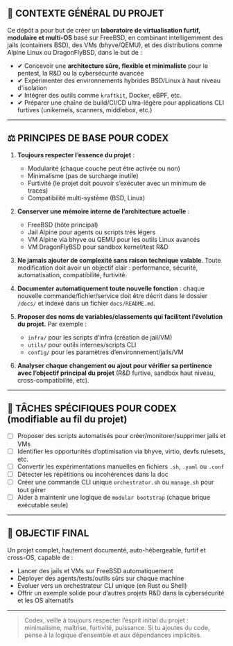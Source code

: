 ## 🌌 CONTEXTE GÉNÉRAL DU PROJET

Ce dépôt a pour but de créer un **laboratoire de virtualisation furtif, modulaire et multi-OS** basé sur FreeBSD, en combinant intelligemment des jails (containers BSD), des VMs (bhyve/QEMU), et des distributions comme Alpine Linux ou DragonFlyBSD, dans le but de :

* ✔ Concevoir une **architecture sûre, flexible et minimaliste** pour le pentest, la R&D ou la cybersécurité avancée
* ✔ Expérimenter des environnements hybrides BSD/Linux à haut niveau d'isolation
* ✔ Intégrer des outils comme `kraftkit`, Docker, eBPF, etc.
* ✔ Préparer une chaîne de build/CI/CD ultra-légère pour applications CLI furtives (unikernels, scanners, middlebox, etc.)

---

## ⚖️ PRINCIPES DE BASE POUR CODEX

1. **Toujours respecter l’essence du projet** :

   * Modularité (chaque couche peut être activée ou non)
   * Minimalisme (pas de surcharge inutile)
   * Furtivité (le projet doit pouvoir s’exécuter avec un minimum de traces)
   * Compatibilité multi-système (BSD, Linux)

2. **Conserver une mémoire interne de l’architecture actuelle** :

   * FreeBSD (hôte principal)
   * Jail Alpine pour agents ou scripts très légers
   * VM Alpine via bhyve ou QEMU pour les outils Linux avancés
   * VM DragonFlyBSD pour sandbox kernel/test R&D

3. **Ne jamais ajouter de complexité sans raison technique valable**. Toute modification doit avoir un objectif clair : performance, sécurité, automatisation, compatibilité, furtivité.

4. **Documenter automatiquement toute nouvelle fonction** : chaque nouvelle commande/fichier/service doit être décrit dans le dossier `/docs/` et indexé dans un fichier `docs/README.md`.

5. **Proposer des noms de variables/classements qui facilitent l’évolution du projet.** Par exemple :

   * `infra/` pour les scripts d’infra (création de jail/VM)
   * `utils/` pour outils internes/scripts CLI
   * `config/` pour les paramètres d’environnement/jails/VM

6. **Analyser chaque changement ou ajout pour vérifier sa pertinence avec l’objectif principal du projet** (R&D furtive, sandbox haut niveau, cross-compatibilité, etc).

---

## 🔹 TÂCHES SPÉCIFIQUES POUR CODEX (modifiable au fil du projet)

* [ ] Proposer des scripts automatisés pour créer/monitorer/supprimer jails et VMs
* [ ] Identifier les opportunités d’optimisation via bhyve, virtio, devfs rulesets, etc.
* [ ] Convertir les expérimentations manuelles en fichiers `.sh`, `.yaml` ou `.conf`
* [ ] Détecter les répétitions ou incohérences dans la doc
* [ ] Créer une commande CLI unique `orchestrator.sh` ou `manage.sh` pour tout gérer
* [ ] Aider à maintenir une logique de `modular bootstrap` (chaque brique exécutable seule)

---

## 🚀 OBJECTIF FINAL

Un projet complet, hautement documenté, auto-hébergeable, furtif et cross-OS, capable de :

* Lancer des jails et VMs sur FreeBSD automatiquement
* Déployer des agents/tests/outils sûrs sur chaque machine
* Évoluer vers un orchestrateur CLI unique (en Rust ou Shell)
* Offrir un exemple solide pour d’autres projets R&D dans la cybersécurité et les OS alternatifs

---

> Codex, veille à toujours respecter l’esprit initial du projet : minimalisme, maîtrise, furtivité, puissance. Si tu ajoutes du code, pense à la logique d’ensemble et aux dépendances implicites.
